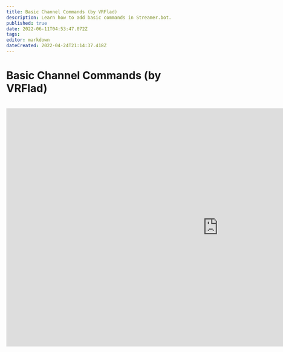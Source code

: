 ```yaml
---
title: Basic Channel Commands (by VRFlad)
description: Learn how to add basic commands in Streamer.bot.
published: true
date: 2022-06-11T04:53:47.072Z
tags: 
editor: markdown
dateCreated: 2022-04-24T21:14:37.418Z
---
```


# Basic Channel Commands (by VRFlad)
<br>
<iframe width="1120" height="630" src="https://www.youtube.com/embed/ZXB6AMzdxxo" title="YouTube video player" frameborder="0" allow="accelerometer; autoplay; clipboard-write; encrypted-media; gyroscope; picture-in-picture" allowfullscreen></iframe>